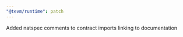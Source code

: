 ```yaml
---
"@tevm/runtime": patch
---
```


Added natspec comments to contract imports linking to documentation

